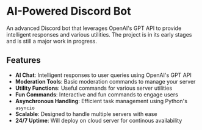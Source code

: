 # AI-Powered Discord Bot

An advanced Discord bot that leverages OpenAI's GPT API to provide intelligent responses and various utilities. The project is in its early stages and is still a major work in progress.

## Features

- **AI Chat**: Intelligent responses to user queries using OpenAI's GPT API
- **Moderation Tools**: Basic moderation commands to manage your server
- **Utility Functions**: Useful commands for various server utilities
- **Fun Commands**: Interactive and fun commands to engage users
- **Asynchronous Handling**: Efficient task management using Python's `asyncio`
- **Scalable**: Designed to handle multiple servers with ease
- **24/7 Uptime**: Will deploy on cloud server for continous availability
